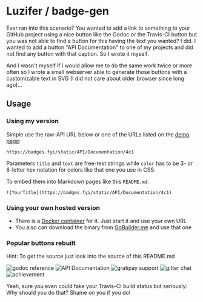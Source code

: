 # Luzifer / badge-gen

Ever ran into this scenario? You wanted to add a link to something to your GitHub project using a nice button like the Godoc or the Travis-CI button but you was not able to find a button for this having the text you wanted? I did. I wanted to add a button "API Documentation" to one of my projects and did not find any button with that caption. So I wrote it myself.

And I wasn't myself if I would allow me to do the same work twice or more often so I wrote a small webserver able to generate those buttons with a customizable text in SVG (I did not care about older browser since long ago)…

## Usage

### Using my version

Simple use the raw-API URL below or one of the URLs listed on the [demo page](https://badges.fyi/):

```
https://badges.fyi/static/API/Documentation/4c1
```

Parameters `title` and `text` are free-text strings while `color` has to be 3- or 6-letter hex notation for colors like that one you use in CSS.

To embed them into Markdown pages like this `README.md`:

```
![YourTitle](https://badges.fyi/static/API/Documentation/4c1)
```

### Using your own hosted version

- There is a [Docker container](https://quay.io/repository/luzifer/badge-gen) for it. Just start it and use your own URL
- You also can download the binary from [GoBuilder.me](https://gobuilder.me/github.com/Luzifer/badge-gen) and use that one

### Popular buttons rebuilt

Hint: To get the source just look into the source of this README.md

![godoc reference](https://badges.fyi/static/godoc/reference/5d79b5)
![API Documentation](https://badges.fyi/static/API/Documentation/4c1)
![gratipay support](https://badges.fyi/static/gratipay/support%20myproject/4c1)
![gitter chat](https://badges.fyi/static/GITTER/JOIN%20CHAT/1dce73)
![achievement](https://badges.fyi/static/Achievement/You%20found%20a%20badge!/911)

Yeah, sure you even could fake your Travis-CI build status but seriously: Why should you do that? Shame on you if you do!
